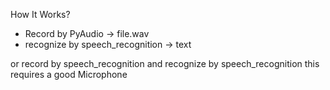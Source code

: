 How It Works?

- Record by PyAudio -> file.wav
- recognize by speech_recognition -> text

or record by speech_recognition and recognize by speech_recognition
this requires a good Microphone
